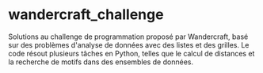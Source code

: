 # wandercraft_challenge
Solutions au challenge de programmation proposé par Wandercraft, basé sur des problèmes d'analyse de données avec des listes et des grilles. Le code résout plusieurs tâches en Python, telles que le calcul de distances et la recherche de motifs dans des ensembles de données.
